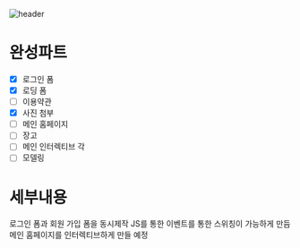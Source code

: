 ![header](https://capsule-render.vercel.app/api?type=waving&color=auto&height=300&section=header&text=Alzheimer's%20disease%20&fontSize=90&animation=fadeIn&fontAlignY=38&desc=%20htmlFrame&descAlignY=65&descAlign=75)

# 완성파트
* [x] 로그인 폼
* [x] 로딩 폼
* [ ] 이용약관
* [x] 사진 첨부
* [ ] 메인 홈페이지
* [ ] 장고 
* [ ] 메인 인터렉티브 각
* [ ] 모델링 

# 세부내용
로그인 폼과 회원 가입 폼을 동시제작 JS를 통한 이벤트를 통한 스위칭이 가능하게 만듬
메인 홈페이지를 인터렉티브하게 만들 예정

